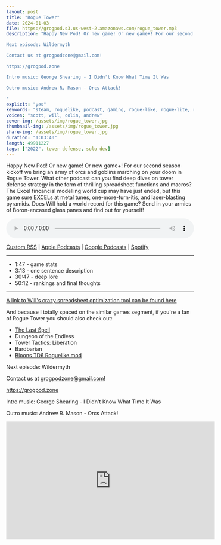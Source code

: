 ```yaml
---
layout: post
title: "Rogue Tower"
date: 2024-01-03
file: https://grogpod.s3.us-west-2.amazonaws.com/rogue_tower.mp3
description: "Happy New Pod! Or new game! Or new game+! For our second season kickoff we bring an army of orcs and goblins marching on your doom in Rogue Tower. What other podcast can you find deep dives on tower defense strategy in the form of thrilling spreadsheet functions and macros? The Excel fincancial modelling world cup may have just ended, but this game sure EXCELs at metal tunes, one-more-turn-itis, and laser-blasting pyramids. Does Will hold a world record for this game? Send in your armies of Boron-encased glass panes and find out for yourself!

Next episode: Wildermyth

Contact us at grogpodzone@gmail.com!

https://grogpod.zone

Intro music: George Shearing - I Didn't Know What Time It Was

Outro music: Andrew R. Mason - Orcs Attack!

"
explicit: "yes" 
keywords: "steam, roguelike, podcast, gaming, rogue-like, rogue-lite, roguelite"
voices: "scott, will, colin, andrew"
cover-img: /assets/img/rogue_tower.jpg
thumbnail-img: /assets/img/rogue_tower.jpg
share-img: /assets/img/rogue_tower.jpg
duration: "1:03:40"
length: 49911227
tags: ["2022", tower defense, solo dev]
---
```


Happy New Pod! Or new game! Or new game+! For our second season kickoff we bring an army of orcs and goblins marching on your doom in Rogue Tower. What other podcast can you find deep dives on tower defense strategy in the form of thrilling spreadsheet functions and macros? The Excel fincancial modelling world cup may have just ended, but this game sure EXCELs at metal tunes, one-more-turn-itis, and laser-blasting pyramids. Does Will hold a world record for this game? Send in your armies of Boron-encased glass panes and find out for yourself!


<div class="container">
  <audio controls style="width: 100%;">
    <source src="https://grogpod.s3.us-west-2.amazonaws.com/rogue_tower.mp3" type="audio/mpeg">
  </audio>
</div>

[Custom RSS](https://grogpod.zone/feed.xml) | [Apple Podcasts](https://podcasts.apple.com/us/podcast/grogpod/id1650474911) | [Google Podcasts](https://podcasts.google.com/feed/aHR0cHM6Ly9ncm9ncG9kLnpvbmUvZmVlZC54bWw) | [Spotify](https://open.spotify.com/show/655SEhPUWIC77oO3hILe0b)

---
* 1:47 - game stats
* 3:13 - one sentence description
* 30:47 - deep lore
* 50:12 - rankings and final thoughts

---

[A link to Will's crazy spreadsheet optimization tool can be found here](https://docs.google.com/spreadsheets/d/1RRsIP-vOeK0ZyU9eIU-5paGzr5-qcQbSzamYKNjHf48/edit#gid=408409009)

And because I totally spaced on the similar games segment, if you're a fan of Rogue Tower you should also check out:
* [The Last Spell](https://grogpod.zone/2023-08-16-the_last_spell/)
* Dungeon of the Endless
* Tower Tactics: Liberation
* Bardbarian
* [Bloons TD6 Roguelike mod](https://www.youtube.com/watch?v=N2NLAKqDmZA)

Next episode: Wildermyth

Contact us at grogpodzone@gmail.com!

https://grogpod.zone

Intro music: George Shearing - I Didn't Know What Time It Was

Outro music: Andrew R. Mason - Orcs Attack!

<div class="embed-responsive embed-responsive-16by9">
<iframe width="560" height="315" src="https://www.youtube.com/embed/Nh8VUl8IQRo" title="YouTube video player" frameborder="0" allow="accelerometer; autoplay; clipboard-write; encrypted-media; gyroscope; picture-in-picture" allowfullscreen></iframe>
</div>
